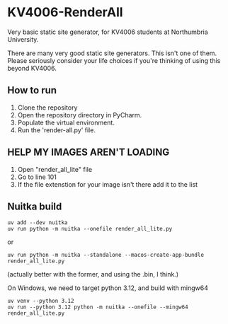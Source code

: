# KV4006-RenderAll
Very basic static site generator, for KV4006 students at Northumbria University.

There are many very good static site generators. This isn't one of them. Please seriously consider your life choices if you're thinking of using this beyond KV4006.

## How to run

1. Clone the repository
2. Open the repository directory in PyCharm.
3. Populate the virtual environment.
4. Run the 'render-all.py' file.

## HELP MY IMAGES AREN'T LOADING
1. Open "render_all_lite" file
2. Go to line 101
3. If the file extenstion for your image isn't there add it to the list


## Nuitka build

```
uv add --dev nuitka
uv run python -m nuitka --onefile render_all_lite.py
```

or

```
uv run python -m nuitka --standalone --macos-create-app-bundle render_all_lite.py
```

(actually better with the former, and using the .bin, I think.)

On Windows, we need to target python 3.12, and build with mingw64

```
uv venv --python 3.12
uv run --python 3.12 python -m nuitka --onefile --mingw64 render_all_lite.py
```
